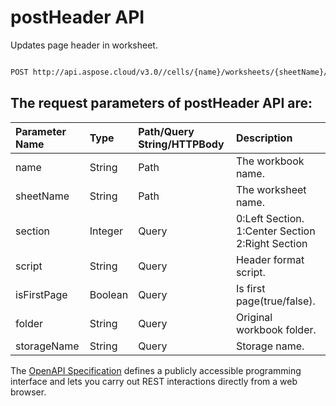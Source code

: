 # **postHeader API**

Updates page header in worksheet.  

```bash

POST http://api.aspose.cloud/v3.0//cells/{name}/worksheets/{sheetName}/pagesetup/header

```

## The request parameters of **postHeader** API are: 

| Parameter Name | Type | Path/Query String/HTTPBody | Description | 
| :- | :- | :- |:- | 
|name|String|Path|The workbook name.|
|sheetName|String|Path|The worksheet name.|
|section|Integer|Query|0:Left Section. 1:Center Section 2:Right Section|
|script|String|Query|Header format script.|
|isFirstPage|Boolean|Query|Is first page(true/false).|
|folder|String|Query|Original workbook folder.|
|storageName|String|Query|Storage name.|


The [OpenAPI Specification](https://reference.aspose.cloud/cells/#/PageSetupController/PostHeader) defines a publicly accessible programming interface and lets you carry out REST interactions directly from a web browser.
